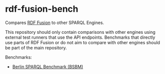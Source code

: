# rdf-fusion-bench

Compares [RDF Fusion](https://github.com/tobixdev/rdf-fusion) to other SPARQL Engines.

This repository should only contain comparisons with other engines using external test runners that use the API endpoints.
Benchmarks that directly use parts of RDF Fusion or do not aim to compare with other engines should be part of the main repository.

Benchmarks:
- [Berlin SPARQL Benchmark (BSBM)](http://wifo5-03.informatik.uni-mannheim.de/bizer/berlinsparqlbenchmark/)
